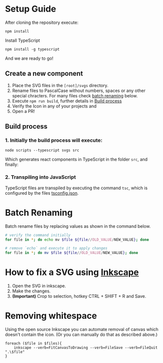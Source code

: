 # Setup Guide

After cloning the repository execute:

```
npm install
```

Install TypeScript

```
npm install -g typescript
```

And we are ready to go!

## Create a new component

1. Place the SVG files in the `[root]/svgs` directory. 
2. Rename files to PascalCase without numbers, spaces or any other special chracters. For many files check [batch renaming](#batch-renaming) below.
3. Execute `npm run build`, further details in [Build process](#build-process)
4. Verify the Icon in any of your projects and
5. Open a PR!

## Build process

### 1. Initially the build process will execute:
```
node scripts --typescript svgs src
```
Which generates react components in TypeScript in the folder `src`, and finally: 

### 2. Transpiling into JavaScript
TypeScript files are transpiled by executing the command `tsc`, which is configured by the files [tsconfig.json](./tsconfig.json).

# Batch Renaming
Batch rename files by replacing values as shown in the command below.

```bash
# verify the command initially 
for file in *; do echo mv $file ${file//OLD_VALUE/NEW_VALUE}; done

# remove `echo` and execute it to apply changes
for file in *; do mv $file ${file//OLD_VALUE/NEW_VALUE}; done
```

# How to fix a SVG using [Inkscape](https://inkscape.org/)

1. Open the SVG in inkscape.
2. Make the changes.
3. **(Important)** Crop to selection, hotkey CTRL + SHIFT + R and Save.

# Removing whitespace 
Using the open source Inkscape you can automate removal of canvas which doesn't contain the icon. (Or you can manually do that as described above.)

```
foreach ($file in $files){
    inkscape --verb=FitCanvasToDrawing --verb=FileSave --verb=FileQuit ".\$file"
}
```
